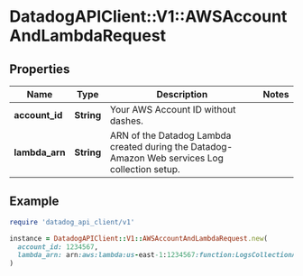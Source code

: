 # DatadogAPIClient::V1::AWSAccountAndLambdaRequest

## Properties

| Name | Type | Description | Notes |
| ---- | ---- | ----------- | ----- |
| **account_id** | **String** | Your AWS Account ID without dashes. |  |
| **lambda_arn** | **String** | ARN of the Datadog Lambda created during the Datadog-Amazon Web services Log collection setup. |  |

## Example

```ruby
require 'datadog_api_client/v1'

instance = DatadogAPIClient::V1::AWSAccountAndLambdaRequest.new(
  account_id: 1234567,
  lambda_arn: arn:aws:lambda:us-east-1:1234567:function:LogsCollectionAPITest
)
```

